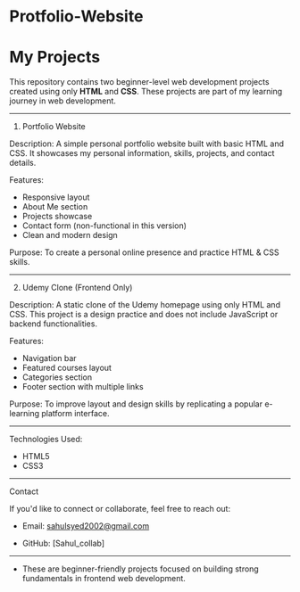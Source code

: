 # Protfolio-Website
# My Projects

This repository contains two beginner-level web development projects created using only **HTML** and **CSS**. These projects are part of my learning journey in web development.

---

 1. Portfolio Website

 Description:
 A simple personal portfolio website built with basic HTML and CSS. It showcases my personal information, skills, projects, and contact details.

 Features:
- Responsive layout
- About Me section
- Projects showcase
- Contact form (non-functional in this version)
- Clean and modern design

 Purpose:
 To create a personal online presence and practice HTML & CSS skills.

---

 2. Udemy Clone (Frontend Only)

 Description:
 A static clone of the Udemy homepage using only HTML and CSS. This project is a design practice and does not include JavaScript or backend functionalities.

 Features:
- Navigation bar
- Featured courses layout
- Categories section
- Footer section with multiple links

 Purpose:
 To improve layout and design skills by replicating a popular e-learning platform interface.

---

Technologies Used:
- HTML5
- CSS3

---

 Contact

If you'd like to connect or collaborate, feel free to reach out:

- Email: sahulsyed2002@gmail.com
 
- GitHub: [Sahul_collab]

---

- These are beginner-friendly projects focused on building strong fundamentals in frontend web development.

